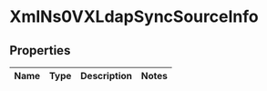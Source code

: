 
# XmlNs0VXLdapSyncSourceInfo

## Properties
Name | Type | Description | Notes
------------ | ------------- | ------------- | -------------



